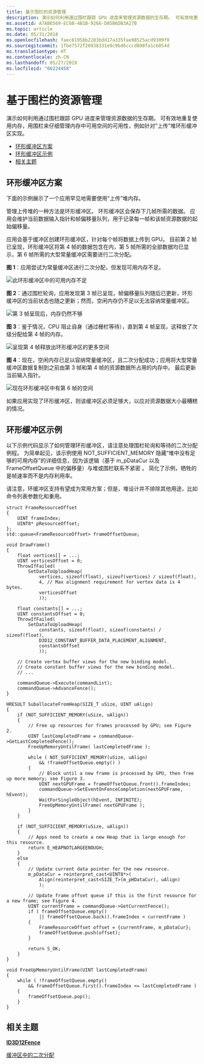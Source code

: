 ```yaml
---
title: 基于围栏的资源管理
description: 演示如何利用通过围栏跟踪 GPU 进度来管理资源数据的生存期。 可有效地重复使用内存，用围栏来仔细管理内存中可用空间的可用性，例如针对“上传”堆环形缓冲区实现。
ms.assetid: A7AB6569-EC6B-4B1B-9266-D05B6DB3A27B
ms.topic: article
ms.date: 05/31/2018
ms.openlocfilehash: faec81958b2283bdd17a335fae98525acd9309f0
ms.sourcegitcommit: 1fbe7572f20938331e9c9bd6cccd098fa1c6054d
ms.translationtype: HT
ms.contentlocale: zh-CN
ms.lasthandoff: 05/27/2019
ms.locfileid: "66224458"
---
```

# <a name="fence-based-resource-management"></a>基于围栏的资源管理

演示如何利用通过围栏跟踪 GPU 进度来管理资源数据的生存期。 可有效地重复使用内存，用围栏来仔细管理内存中可用空间的可用性，例如针对“上传”堆环形缓冲区实现。

-   [环形缓冲区方案](#ring-buffer-scenario)
-   [环形缓冲区示例](#ring-buffer-sample)
-   [相关主题](#related-topics)

## <a name="ring-buffer-scenario"></a>环形缓冲区方案

下面的示例展示了一个应用罕见地需要使用“上传”堆内存。

管理上传堆的一种方法是环形缓冲区。 环形缓冲区会保存下几帧所需的数据。 应用会维护当前数据输入指针和帧偏移量队列，用于记录每一帧和该帧资源数据的起始偏移量。

应用会基于缓冲区创建环形缓冲区，针对每个帧将数据上传到 GPU。 目前第 2 帧已呈现，环形缓冲区将第 4 帧的数据包含在内，第 5 帧所需的全部数据均已显示，第 6 帧所需的大型常量缓冲区需要进行二次分配。

**图 1**：应用尝试为常量缓冲区进行二次分配，但发现可用内存不足。

![此环形缓冲区中的可用内存不足](images/ring-buffer-1.png)

**图 2**：通过围栏轮询，应用发现第 3 帧已呈现，帧偏移量队列随后已更新，环形缓冲区的当前状态也随之更新；然而，空闲内存仍不足以无法容纳常量缓冲区。

![第 3 帧呈现后，内存仍然不够](images/ring-buffer-2.png)

**图 3**：鉴于情况，CPU 阻止自身（通过栅栏等待），直到第 4 帧呈现，这释放了次级分配给第 4 帧的内存。

![呈现第 4 帧释放出环形缓冲区的更多空间](images/ring-buffer-3.png)

**图 4**：现在，空闲内存已足以容纳常量缓冲区，且二次分配成功；应用将大型常量缓冲区数据复制到之前由第 3 帧和第 4 帧的资源数据所占用的内存中。 最后更新当前输入指针。

![现在环形缓冲区中有第 6 帧的空间](images/ring-buffer-4.png)

如果应用实现了环形缓冲区，则该缓冲区必须足够大，以应对资源数据大小最糟糕的情况。

## <a name="ring-buffer-sample"></a>环形缓冲区示例

以下示例代码显示了如何管理环形缓冲区，请注意处理围栏轮询和等待的二次分配例程。 为简单起见，该示例使用 NOT\_SUFFICIENT\_MEMORY 隐藏“堆中没有足够的可用内存”的详细信息，因为该逻辑（基于 m\_pDataCur 以及 FrameOffsetQueue 中的偏移量）与堆或围栏联系不紧密   。 简化了示例，牺牲的是帧速率而不是内存利用率。

请注意，环缓冲区支持有望成为常用方案；但是，堆设计并不排除其他用途，比如命令列表参数化和重用。

``` syntax
struct FrameResourceOffset
{
    UINT frameIndex;
    UINT8* pResourceOffset;
};
std::queue<FrameResourceOffset> frameOffsetQueue;

void DrawFrame()
{
    float vertices[] = ...;
    UINT verticesOffset = 0;
    ThrowIfFailed(
        SetDataToUploadHeap(
            vertices, sizeof(float), sizeof(vertices) / sizeof(float), 
            4, // Max alignment requirement for vertex data is 4 bytes.
            verticesOffset
            ));

    float constants[] = ...;
    UINT constantsOffset = 0;
    ThrowIfFailed(
        SetDataToUploadHeap(
            constants, sizeof(float), sizeof(constants) / sizeof(float), 
            D3D12_CONSTANT_BUFFER_DATA_PLACEMENT_ALIGNMENT,
            constantsOffset
            ));

    // Create vertex buffer views for the new binding model. 
    // Create constant buffer views for the new binding model. 
    // ...

    commandQueue->Execute(commandList);
    commandQueue->AdvanceFence();
}

HRESULT SuballocateFromHeap(SIZE_T uSize, UINT uAlign)
{
    if (NOT_SUFFICIENT_MEMORY(uSize, uAlign))
    {
        // Free up resources for frames processed by GPU; see Figure 2.
        UINT lastCompletedFrame = commandQueue->GetLastCompletedFence();
        FreeUpMemoryUntilFrame( lastCompletedFrame );

        while ( NOT_SUFFICIENT_MEMORY(uSize, uAlign)
            && !frameOffsetQueue.empty() )
        {
            // Block until a new frame is processed by GPU, then free up more memory; see Figure 3.
            UINT nextGPUFrame = frameOffsetQueue.front().frameIndex;
            commandQueue->SetEventOnFenceCompletion(nextGPUFrame, hEvent);
            WaitForSingleObject(hEvent, INFINITE);
            FreeUpMemoryUntilFrame( nextGPUFrame );
        }
    }

    if (NOT_SUFFICIENT_MEMORY(uSize, uAlign))
    {
        // Apps need to create a new Heap that is large enough for this resource.
        return E_HEAPNOTLARGEENOUGH;
    }
    else
    {
        // Update current data pointer for the new resource.
        m_pDataCur = reinterpret_cast<UINT8*>(
            Align(reinterpret_cast<SIZE_T>(m_pHDataCur), uAlign)
            );

        // Update frame offset queue if this is the first resource for a new frame; see Figure 4.
        UINT currentFrame = commandQueue->GetCurrentFence();
        if ( frameOffsetQueue.empty()
            || frameOffsetQueue.back().frameIndex < currentFrame )
        {
            FrameResourceOffset offset = {currentFrame, m_pDataCur};
            frameOffsetQueue.push(offset);
        }

        return S_OK;
    }
}

void FreeUpMemoryUntilFrame(UINT lastCompletedFrame)
{
    while ( !frameOffsetQueue.empty() 
        && frameOffsetQueue.first().frameIndex <= lastCompletedFrame )
    {
        frameOffsetQueue.pop();
    }
}
```

## <a name="related-topics"></a>相关主题

<dl> <dt>

[**ID3D12Fence**](/windows/desktop/api/D3D12/nn-d3d12-id3d12fence)
</dt> <dt>

[缓冲区中的二次分配](large-buffers.md)
</dt> </dl>

 

 





